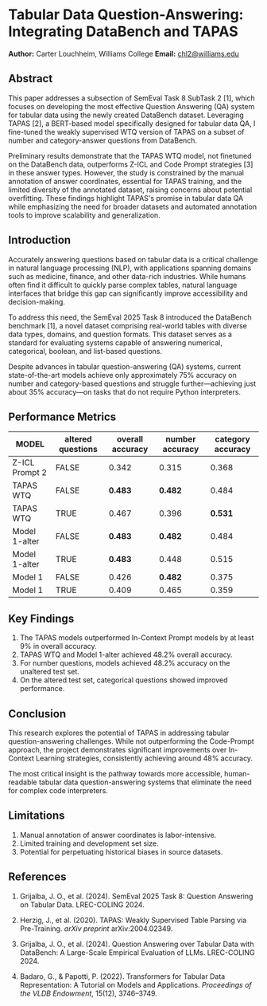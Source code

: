 # Tabular Data Question-Answering: Integrating DataBench and TAPAS

**Author:** Carter Louchheim, Williams College
**Email:** chl2@williams.edu

## Abstract

This paper addresses a subsection of SemEval Task 8 SubTask 2 [1], which focuses on developing the most effective Question Answering (QA) system for tabular data using the newly created DataBench dataset. Leveraging TAPAS [2], a BERT-based model specifically designed for tabular data QA, I fine-tuned the weakly supervised WTQ version of TAPAS on a subset of number and category-answer questions from DataBench. 

Preliminary results demonstrate that the TAPAS WTQ model, not finetuned on the DataBench data, outperforms Z-ICL and Code Prompt strategies [3] in these answer types. However, the study is constrained by the manual annotation of answer coordinates, essential for TAPAS training, and the limited diversity of the annotated dataset, raising concerns about potential overfitting. These findings highlight TAPAS's promise in tabular data QA while emphasizing the need for broader datasets and automated annotation tools to improve scalability and generalization.

## Introduction

Accurately answering questions based on tabular data is a critical challenge in natural language processing (NLP), with applications spanning domains such as medicine, finance, and other data-rich industries. While humans often find it difficult to quickly parse complex tables, natural language interfaces that bridge this gap can significantly improve accessibility and decision-making. 

To address this need, the SemEval 2025 Task 8 introduced the DataBench benchmark [1], a novel dataset comprising real-world tables with diverse data types, domains, and question formats. This dataset serves as a standard for evaluating systems capable of answering numerical, categorical, boolean, and list-based questions.

Despite advances in tabular question-answering (QA) systems, current state-of-the-art models achieve only approximately 75% accuracy on number and category-based questions and struggle further—achieving just about 35% accuracy—on tasks that do not require Python interpreters.

## Performance Metrics

| MODEL | altered questions | overall accuracy | number accuracy | category accuracy |
|-------|-------------------|-----------------|----------------|------------------|
| Z-ICL Prompt 2 | FALSE | 0.342 | 0.315 | 0.368 |
| TAPAS WTQ | FALSE | **0.483** | **0.482** | 0.484 |
| TAPAS WTQ | TRUE | 0.467 | 0.396 | **0.531** |
| Model 1-alter | FALSE | **0.483** | **0.482** | 0.484 |
| Model 1-alter | TRUE | **0.483** | 0.448 | 0.515 |
| Model 1 | FALSE | 0.426 | **0.482** | 0.375 |
| Model 1 | TRUE | 0.409 | 0.465 | 0.359 |

## Key Findings

1. The TAPAS models outperformed In-Context Prompt models by at least 9% in overall accuracy.
2. TAPAS WTQ and Model 1-alter achieved 48.2% overall accuracy.
3. For number questions, models achieved 48.2% accuracy on the unaltered test set.
4. On the altered test set, categorical questions showed improved performance.

## Conclusion

This research explores the potential of TAPAS in addressing tabular question-answering challenges. While not outperforming the Code-Prompt approach, the project demonstrates significant improvements over In-Context Learning strategies, consistently achieving around 48% accuracy.

The most critical insight is the pathway towards more accessible, human-readable tabular data question-answering systems that eliminate the need for complex code interpreters.

## Limitations

1. Manual annotation of answer coordinates is labor-intensive.
2. Limited training and development set size.
3. Potential for perpetuating historical biases in source datasets.

## References

1. Grijalba, J. O., et al. (2024). SemEval 2025 Task 8: Question Answering on Tabular Data. LREC-COLING 2024.

2. Herzig, J., et al. (2020). TAPAS: Weakly Supervised Table Parsing via Pre-Training. *arXiv preprint* arXiv:2004.02349.

3. Grijalba, J. O., et al. (2024). Question Answering over Tabular Data with DataBench: A Large-Scale Empirical Evaluation of LLMs. LREC-COLING 2024.

4. Badaro, G., & Papotti, P. (2022). Transformers for Tabular Data Representation: A Tutorial on Models and Applications. *Proceedings of the VLDB Endowment*, 15(12), 3746–3749.
